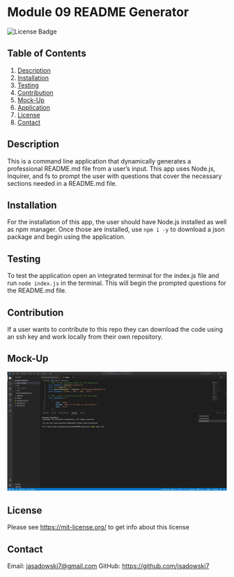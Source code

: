 # Module 09 README Generator
![License Badge](https://shields.io/badge/license-MIT-green)
## Table of Contents
1. [Description](#description)
2. [Installation](#installation)
3. [Testing](#testing)
4. [Contribution](#contribution)
5. [Mock-Up](#mock-Up)
6. [Application](#application)
7. [License](#license)
8. [Contact](#contact)

## Description
This is a command line application that dynamically generates a professional README.md file from a user’s input. This app uses Node.js, Inquirer, and fs to prompt the user with questions that cover the necessary sections needed in a README.md file.

## Installation
For the installation of this app, the user should have Node.js installed as well as npm manager. Once those are installed, use ``` npm i -y ```  to download a json package and begin using the application. 

## Testing
To test the application open an integrated terminal for the index.js file and run ``` node index.js ``` in the terminal. This will begin the prompted questions for the README.md file.

## Contribution
If a user wants to contribute to this repo they can download the code using an ssh key and work locally from their own repository.

## Mock-Up
![README-Generator](../assets/images/node.jsSC.png)

## License
Please see https://mit-license.org/ to get info about this license


## Contact
Email: jasadowski7@gmail.com
GitHub: https://github.com/jsadowski7

